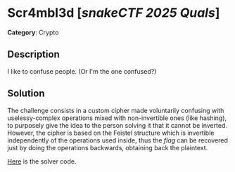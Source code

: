 # Scr4mbl3d [_snakeCTF 2025 Quals_]

**Category**: Crypto

## Description

I like to confuse people. (Or I'm the one confused?)

## Solution

The challenge consists in a custom cipher made voluntarily confusing with uselessy-complex operations mixed with non-invertible ones (like hashing), to purposely give the idea to the person solving it that it cannot be inverted.
However, the cipher is based on the Feistel structure which is invertible independently of the operations used inside, thus the *flag* can be recovered just by doing the operations backwards, obtaining back the plaintext.

[Here](./attachments/solve.py) is the solver code.

